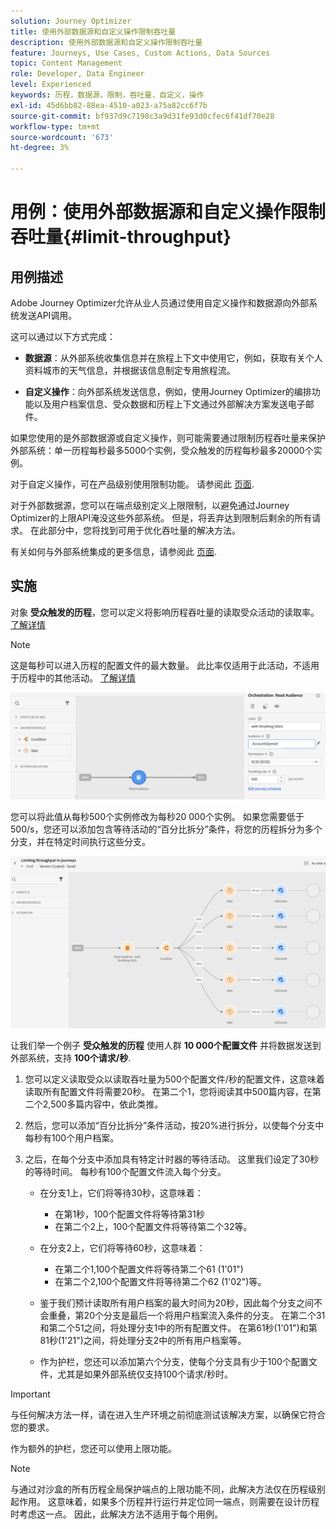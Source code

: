 ```yaml
---
solution: Journey Optimizer
title: 使用外部数据源和自定义操作限制吞吐量
description: 使用外部数据源和自定义操作限制吞吐量
feature: Journeys, Use Cases, Custom Actions, Data Sources
topic: Content Management
role: Developer, Data Engineer
level: Experienced
keywords: 历程，数据源，限制，吞吐量，自定义，操作
exl-id: 45d6bb82-88ea-4510-a023-a75a82cc6f7b
source-git-commit: bf937d9c7198c3a9d31fe93d0cfec6f41df70e28
workflow-type: tm+mt
source-wordcount: '673'
ht-degree: 3%

---
```


# 用例：使用外部数据源和自定义操作限制吞吐量{#limit-throughput}

## 用例描述

Adobe Journey Optimizer允许从业人员通过使用自定义操作和数据源向外部系统发送API调用。

这可以通过以下方式完成：

* **数据源**：从外部系统收集信息并在旅程上下文中使用它，例如，获取有关个人资料城市的天气信息，并根据该信息制定专用旅程流。

* **自定义操作**：向外部系统发送信息，例如，使用Journey Optimizer的编排功能以及用户档案信息、受众数据和历程上下文通过外部解决方案发送电子邮件。

如果您使用的是外部数据源或自定义操作，则可能需要通过限制历程吞吐量来保护外部系统：单一历程每秒最多5000个实例，受众触发的历程每秒最多20000个实例。

对于自定义操作，可在产品级别使用限制功能。 请参阅此 [页面](../configuration/external-systems.md#capping).

对于外部数据源，您可以在端点级别定义上限限制，以避免通过Journey Optimizer的上限API淹没这些外部系统。 但是，将丢弃达到限制后剩余的所有请求。 在此部分中，您将找到可用于优化吞吐量的解决方法。

有关如何与外部系统集成的更多信息，请参阅此 [页面](../configuration/external-systems.md).

## 实施

对象 **受众触发的历程**，您可以定义将影响历程吞吐量的读取受众活动的读取率。 [了解详情](../building-journeys/read-audience.md)

>[!NOTE]
>
> 这是每秒可以进入历程的配置文件的最大数量。 此比率仅适用于此活动，不适用于历程中的其他活动。 [了解详情](../building-journeys/read-audience.md)


![](assets/limit-throughput-1.png)

您可以将此值从每秒500个实例修改为每秒20 000个实例。 如果您需要低于500/s，您还可以添加包含等待活动的“百分比拆分”条件，将您的历程拆分为多个分支，并在特定时间执行这些分支。

![](assets/limit-throughput-2.png)

让我们举一个例子 **受众触发的历程** 使用人群 **10 000个配置文件** 并将数据发送到外部系统，支持 **100个请求/秒**.

1. 您可以定义读取受众以读取吞吐量为500个配置文件/秒的配置文件，这意味着读取所有配置文件将需要20秒。 在第二个1，您将阅读其中500篇内容，在第二个2,500多篇内容中，依此类推。

1. 然后，您可以添加“百分比拆分”条件活动，按20%进行拆分，以使每个分支中每秒有100个用户档案。

1. 之后，在每个分支中添加具有特定计时器的等待活动。 这里我们设定了30秒的等待时间。 每秒有100个配置文件流入每个分支。

   * 在分支1上，它们将等待30秒，这意味着：
      * 在第1秒，100个配置文件将等待第31秒
      * 在第二个2上，100个配置文件将等待第二个32等。

   * 在分支2上，它们将等待60秒，这意味着：
      * 在第二个1,100个配置文件将等待第二个61 (1&#39;01&quot;)
      * 在第二个2,100个配置文件将等待第二个62 (1&#39;02&quot;)等。

   * 鉴于我们预计读取所有用户档案的最大时间为20秒，因此每个分支之间不会重叠，第20个分支是最后一个将用户档案流入条件的分支。 在第二个31和第二个51之间，将处理分支1中的所有配置文件。 在第61秒(1&#39;01&quot;)和第81秒(1&#39;21&quot;)之间，将处理分支2中的所有用户档案等。

   * 作为护栏，您还可以添加第六个分支，使每个分支具有少于100个配置文件，尤其是如果外部系统仅支持100个请求/秒时。

>[!IMPORTANT]
>
>与任何解决方法一样，请在进入生产环境之前彻底测试该解决方案，以确保它符合您的要求。

作为额外的护栏，您还可以使用上限功能。

>[!NOTE]
>
>与通过对沙盒的所有历程全局保护端点的上限功能不同，此解决方法仅在历程级别起作用。 这意味着，如果多个历程并行运行并定位同一端点，则需要在设计历程时考虑这一点。 因此，此解决方法不适用于每个用例。
